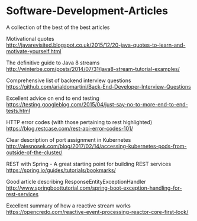 # Software-Development-Articles<br />
A collection of the best of the best articles<br/>

Motivational quotes<br/>
http://javarevisited.blogspot.co.uk/2015/12/20-java-quotes-to-learn-and-motivate-yourself.html<br/>

The definitive guide to Java 8 streams<br/>
http://winterbe.com/posts/2014/07/31/java8-stream-tutorial-examples/<br/>

Comprehensive list of backend interview questions<br />
https://github.com/arialdomartini/Back-End-Developer-Interview-Questions<br />

Excellent advice on end to end testing<br />
https://testing.googleblog.com/2015/04/just-say-no-to-more-end-to-end-tests.html<br />

HTTP error codes (with those pertaining to rest highlighted)<br />
https://blog.restcase.com/rest-api-error-codes-101/<br />

Clear description of port assignment in Kubernetes<br />
http://alesnosek.com/blog/2017/02/14/accessing-kubernetes-pods-from-outside-of-the-cluster/<br />

REST with Spring - A great starting point for building REST services<br />
https://spring.io/guides/tutorials/bookmarks/<br />

Good article describing ResponseEntityExceptionHandler<br />
http://www.springboottutorial.com/spring-boot-exception-handling-for-rest-services<br />

Excellent summary of how a reactive stream works<br/>
https://opencredo.com/reactive-event-processing-reactor-core-first-look/<br/>


